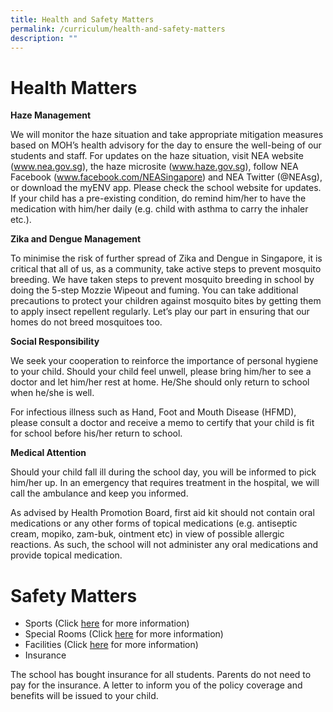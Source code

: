 ```yaml
---
title: Health and Safety Matters
permalink: /curriculum/health-and-safety-matters
description: ""
---
```

# Health Matters
**Haze Management**

We will monitor the haze situation and take appropriate mitigation measures based on MOH’s health advisory for the day to ensure the well-being of our students and staff. For updates on the haze situation, visit NEA website (www.nea.gov.sg), the haze microsite (www.haze.gov.sg), follow NEA Facebook (www.facebook.com/NEASingapore) and NEA Twitter (@NEAsg), or download the myENV app. Please check the school website for updates. If your child has a pre-existing condition, do remind him/her to have the medication with him/her daily (e.g. child with asthma to carry the inhaler etc.).

**Zika and Dengue Management**

To minimise the risk of further spread of Zika and Dengue in Singapore, it is critical that all of us, as a community, take active steps to prevent mosquito breeding. We have taken steps to prevent mosquito breeding in school by doing the 5-step Mozzie Wipeout and fuming. You can take additional precautions to protect your children against mosquito bites by getting them to apply insect repellent regularly. Let’s play our part in ensuring that our homes do not breed mosquitoes too.

**Social Responsibility**

We seek your cooperation to reinforce the importance of personal hygiene to your child. Should your child feel unwell, please bring him/her to see a doctor and let him/her rest at home. He/She should only return to school when he/she is well.

For infectious illness such as Hand, Foot and Mouth Disease (HFMD), please consult a doctor and receive a memo to certify that your child is fit for school before his/her return to school.

**Medical Attention**

Should your child fall ill during the school day, you will be informed to pick him/her up. In an emergency that requires treatment in the hospital, we will call the ambulance and keep you informed.

As advised by Health Promotion Board, first aid kit should not contain oral medications or any other forms of topical medications (e.g. antiseptic cream, mopiko, zam-buk, ointment etc) in view of possible allergic reactions. As such, the school will not administer any oral medications and provide topical medication.

# Safety Matters
* Sports (Click [here](https://redswastika.moe.edu.sg/qql/slot/u530/2021/For%20Parents/Healthy%20and%20Safety%20Matters/Safety%20Matters/5%20DOs%20of%20PE%20%20PAL.pdf) for more information)
* Special Rooms (Click [here](https://redswastika.moe.edu.sg/qql/slot/u530/2021/For%20Parents/Healthy%20and%20Safety%20Matters/Safety%20Matters/Art%20Room%20Safety.pdf) for more information)
* Facilities (Click [here](https://redswastika.moe.edu.sg/qql/slot/u530/2021/For%20Parents/Healthy%20and%20Safety%20Matters/Safety%20Matters/Safety%20Rules%20for%20Usage%20of%20School%20Facilities%20for%20sch%20website.pdf) for more information)
* Insurance

The school has bought insurance for all students. Parents do not need to pay for the insurance. A letter to inform you of the policy coverage and benefits will be issued to your child.